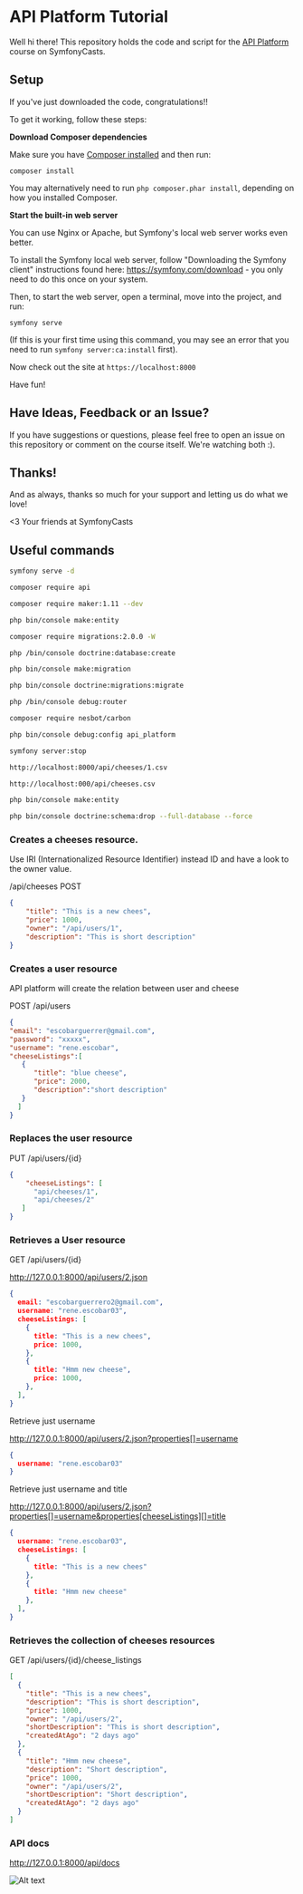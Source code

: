 # API Platform Tutorial

Well hi there! This repository holds the code and script
for the [API Platform](https://symfonycasts.com/screencast/api-platform) course on SymfonyCasts.

## Setup

If you've just downloaded the code, congratulations!!

To get it working, follow these steps:

**Download Composer dependencies**

Make sure you have [Composer installed](https://getcomposer.org/download/)
and then run:

```
composer install
```

You may alternatively need to run `php composer.phar install`, depending
on how you installed Composer.

**Start the built-in web server**

You can use Nginx or Apache, but Symfony's local web server
works even better.

To install the Symfony local web server, follow
"Downloading the Symfony client" instructions found
here: https://symfony.com/download - you only need to do this
once on your system.

Then, to start the web server, open a terminal, move into the
project, and run:

```
symfony serve
```

(If this is your first time using this command, you may see an
error that you need to run `symfony server:ca:install` first).

Now check out the site at `https://localhost:8000`

Have fun!

## Have Ideas, Feedback or an Issue?

If you have suggestions or questions, please feel free to
open an issue on this repository or comment on the course
itself. We're watching both :).

## Thanks!

And as always, thanks so much for your support and letting
us do what we love!

<3 Your friends at SymfonyCasts


## Useful commands

```bash
symfony serve -d

composer require api

composer require maker:1.11 --dev

php bin/console make:entity

composer require migrations:2.0.0 -W

php /bin/console doctrine:database:create

php bin/console make:migration

php bin/console doctrine:migrations:migrate

php /bin/console debug:router

composer require nesbot/carbon

php bin/console debug:config api_platform

symfony server:stop

http://localhost:8000/api/cheeses/1.csv

http://localhost:000/api/cheeses.csv

php bin/console make:entity

php bin/console doctrine:schema:drop --full-database --force
```

### Creates a cheeses resource.

Use IRI (Internationalized Resource Identifier) instead ID and have a look to the owner value.

/api/cheeses POST
```json
{
    "title": "This is a new chees",
    "price": 1000,
    "owner": "/api/users/1",
    "description": "This is short description"
}
```

### Creates a user resource

API platform will create the relation between user and cheese

POST /api/users
```json
{
"email": "escobarguerrer@gmail.com",
"password": "xxxxx",
"username": "rene.escobar",
"cheeseListings":[
   {
      "title": "blue cheese",
      "price": 2000,
      "description":"short description"
   } 
  ]
}
```

### Replaces the user resource

PUT /api/users/{id}

```json
{
    "cheeseListings": [    
      "api/cheeses/1",
      "api/cheeses/2"    
   ]
}
```

### Retrieves a User resource

GET /api/users/{id}

http://127.0.0.1:8000/api/users/2.json

```json
{
  email: "escobarguerrero2@gmail.com",
  username: "rene.escobar03",
  cheeseListings: [
    {
      title: "This is a new chees",
      price: 1000,
    },
    {
      title: "Hmm new cheese",
      price: 1000,
    },
  ],
}
```

Retrieve just username

http://127.0.0.1:8000/api/users/2.json?properties[]=username

```json
{
  username: "rene.escobar03"
}
```


Retrieve just username and title

http://127.0.0.1:8000/api/users/2.json?properties[]=username&properties[cheeseListings][]=title

```json
{
  username: "rene.escobar03",
  cheeseListings: [
    {
      title: "This is a new chees"
    },
    {
      title: "Hmm new cheese"
    },
  ],
}
```

### Retrieves the collection of cheeses resources

GET /api/users/{id}/cheese_listings

```json
[
  {
    "title": "This is a new chees",
    "description": "This is short description",
    "price": 1000,
    "owner": "/api/users/2",
    "shortDescription": "This is short description",
    "createdAtAgo": "2 days ago"
  },
  {
    "title": "Hmm new cheese",
    "description": "Short description",
    "price": 1000,
    "owner": "/api/users/2",
    "shortDescription": "Short description",
    "createdAtAgo": "2 days ago"
  }
]
```

### API docs

http://127.0.0.1:8000/api/docs

![Alt text](example.png?raw=true "Api docs")
